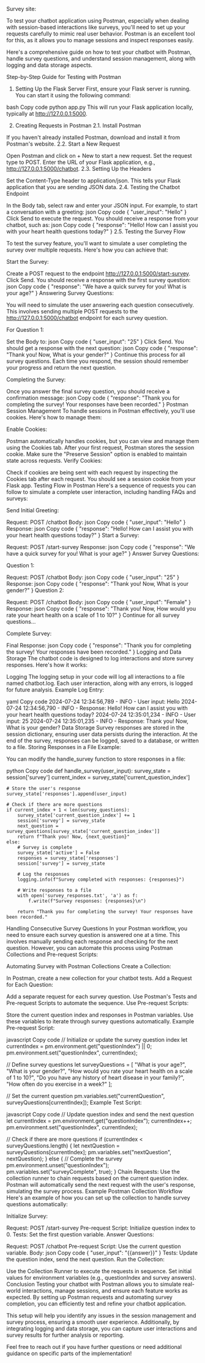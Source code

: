 Survey site:

To test your chatbot application using Postman, especially when dealing with session-based interactions like surveys, you'll need to set up your requests carefully to mimic real user behavior. Postman is an excellent tool for this, as it allows you to manage sessions and inspect responses easily.

Here's a comprehensive guide on how to test your chatbot with Postman, handle survey questions, and understand session management, along with logging and data storage aspects.

Step-by-Step Guide for Testing with Postman
1. Setting Up the Flask Server
First, ensure your Flask server is running. You can start it using the following command:

bash
Copy code
python app.py
This will run your Flask application locally, typically at http://127.0.0.1:5000.

2. Creating Requests in Postman
2.1. Install Postman

If you haven't already installed Postman, download and install it from Postman's website.
2.2. Start a New Request

Open Postman and click on + New to start a new request.
Set the request type to POST.
Enter the URL of your Flask application, e.g., http://127.0.0.1:5000/chatbot.
2.3. Setting Up the Headers

Set the Content-Type header to application/json. This tells your Flask application that you are sending JSON data.
2.4. Testing the Chatbot Endpoint

In the Body tab, select raw and enter your JSON input. For example, to start a conversation with a greeting:
json
Copy code
{
    "user_input": "Hello"
}
Click Send to execute the request. You should receive a response from your chatbot, such as:
json
Copy code
{
    "response": "Hello! How can I assist you with your heart health questions today?"
}
2.5. Testing the Survey Flow

To test the survey feature, you'll want to simulate a user completing the survey over multiple requests. Here's how you can achieve that:

Start the Survey:

Create a POST request to the endpoint http://127.0.0.1:5000/start-survey.
Click Send. You should receive a response with the first survey question:
json
Copy code
{
    "response": "We have a quick survey for you! What is your age?"
}
Answering Survey Questions:

You will need to simulate the user answering each question consecutively. This involves sending multiple POST requests to the http://127.0.0.1:5000/chatbot endpoint for each survey question.

For Question 1:

Set the Body to:
json
Copy code
{
    "user_input": "25"
}
Click Send. You should get a response with the next question:
json
Copy code
{
    "response": "Thank you! Now, What is your gender?"
}
Continue this process for all survey questions. Each time you respond, the session should remember your progress and return the next question.

Completing the Survey:

Once you answer the final survey question, you should receive a confirmation message:
json
Copy code
{
    "response": "Thank you for completing the survey! Your responses have been recorded."
}
Postman Session Management
To handle sessions in Postman effectively, you'll use cookies. Here's how to manage them:

Enable Cookies:

Postman automatically handles cookies, but you can view and manage them using the Cookies tab.
After your first request, Postman stores the session cookie. Make sure the "Preserve Session" option is enabled to maintain state across requests.
Verify Cookies:

Check if cookies are being sent with each request by inspecting the Cookies tab after each request.
You should see a session cookie from your Flask app.
Testing Flow in Postman
Here's a sequence of requests you can follow to simulate a complete user interaction, including handling FAQs and surveys:

Send Initial Greeting:

Request: POST /chatbot
Body:
json
Copy code
{
    "user_input": "Hello"
}
Response:
json
Copy code
{
    "response": "Hello! How can I assist you with your heart health questions today?"
}
Start a Survey:

Request: POST /start-survey
Response:
json
Copy code
{
    "response": "We have a quick survey for you! What is your age?"
}
Answer Survey Questions:

Question 1:

Request: POST /chatbot
Body:
json
Copy code
{
    "user_input": "25"
}
Response:
json
Copy code
{
    "response": "Thank you! Now, What is your gender?"
}
Question 2:

Request: POST /chatbot
Body:
json
Copy code
{
    "user_input": "Female"
}
Response:
json
Copy code
{
    "response": "Thank you! Now, How would you rate your heart health on a scale of 1 to 10?"
}
Continue for all survey questions...

Complete Survey:

Final Response:
json
Copy code
{
    "response": "Thank you for completing the survey! Your responses have been recorded."
}
Logging and Data Storage
The chatbot code is designed to log interactions and store survey responses. Here's how it works:

Logging
The logging setup in your code will log all interactions to a file named chatbot.log.
Each user interaction, along with any errors, is logged for future analysis.
Example Log Entry:

yaml
Copy code
2024-07-24 12:34:56,789 - INFO - User input: Hello
2024-07-24 12:34:56,790 - INFO - Response: Hello! How can I assist you with your heart health questions today?
2024-07-24 12:35:01,234 - INFO - User input: 25
2024-07-24 12:35:01,235 - INFO - Response: Thank you! Now, What is your gender?
Data Storage
Survey responses are stored in the session dictionary, ensuring user data persists during the interaction.
At the end of the survey, responses can be logged, saved to a database, or written to a file.
Storing Responses in a File Example:

You can modify the handle_survey function to store responses in a file:

python
Copy code
def handle_survey(user_input):
    survey_state = session['survey']
    current_index = survey_state['current_question_index']
    
    # Store the user's response
    survey_state['responses'].append(user_input)
    
    # Check if there are more questions
    if current_index + 1 < len(survey_questions):
        survey_state['current_question_index'] += 1
        session['survey'] = survey_state
        next_question = survey_questions[survey_state['current_question_index']]
        return f"Thank you! Now, {next_question}"
    else:
        # Survey is complete
        survey_state['active'] = False
        responses = survey_state['responses']
        session['survey'] = survey_state
        
        # Log the responses
        logging.info(f"Survey completed with responses: {responses}")
        
        # Write responses to a file
        with open('survey_responses.txt', 'a') as f:
            f.write(f"Survey responses: {responses}\n")
        
        return "Thank you for completing the survey! Your responses have been recorded."
Handling Consecutive Survey Questions
In your Postman workflow, you need to ensure each survey question is answered one at a time. This involves manually sending each response and checking for the next question. However, you can automate this process using Postman Collections and Pre-request Scripts:

Automating Survey with Postman Collections
Create a Collection:

In Postman, create a new collection for your chatbot tests.
Add a Request for Each Question:

Add a separate request for each survey question.
Use Postman's Tests and Pre-request Scripts to automate the sequence.
Use Pre-request Scripts:

Store the current question index and responses in Postman variables.
Use these variables to iterate through survey questions automatically.
Example Pre-request Script:

javascript
Copy code
// Initialize or update the survey question index
let currentIndex = pm.environment.get("questionIndex") || 0;
pm.environment.set("questionIndex", currentIndex);

// Define survey questions
let surveyQuestions = [
    "What is your age?",
    "What is your gender?",
    "How would you rate your heart health on a scale of 1 to 10?",
    "Do you have any history of heart disease in your family?",
    "How often do you exercise in a week?"
];

// Set the current question
pm.variables.set("currentQuestion", surveyQuestions[currentIndex]);
Example Test Script:

javascript
Copy code
// Update question index and send the next question
let currentIndex = pm.environment.get("questionIndex");
currentIndex++;
pm.environment.set("questionIndex", currentIndex);

// Check if there are more questions
if (currentIndex < surveyQuestions.length) {
    let nextQuestion = surveyQuestions[currentIndex];
    pm.variables.set("nextQuestion", nextQuestion);
} else {
    // Complete the survey
    pm.environment.unset("questionIndex");
    pm.variables.set("surveyComplete", true);
}
Chain Requests:
Use the collection runner to chain requests based on the current question index.
Postman will automatically send the next request with the user's response, simulating the survey process.
Example Postman Collection Workflow
Here's an example of how you can set up the collection to handle survey questions automatically:

Initialize Survey:

Request: POST /start-survey
Pre-request Script: Initialize question index to 0.
Tests: Set the first question variable.
Answer Questions:

Request: POST /chatbot
Pre-request Script: Use the current question variable.
Body:
json
Copy code
{
    "user_input": "{{answer}}"
}
Tests: Update the question index, send the next question.
Run the Collection:

Use the Collection Runner to execute the requests in sequence.
Set initial values for environment variables (e.g., questionIndex and survey answers).
Conclusion
Testing your chatbot with Postman allows you to simulate real-world interactions, manage sessions, and ensure each feature works as expected. By setting up Postman requests and automating survey completion, you can efficiently test and refine your chatbot application.

This setup will help you identify any issues in the session management and survey process, ensuring a smooth user experience. Additionally, by integrating logging and data storage, you can capture user interactions and survey results for further analysis or reporting.

Feel free to reach out if you have further questions or need additional guidance on specific parts of the implementation!